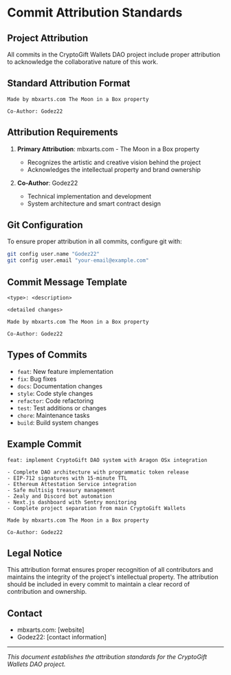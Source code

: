 # Commit Attribution Standards

## Project Attribution
All commits in the CryptoGift Wallets DAO project include proper attribution to acknowledge the collaborative nature of this work.

## Standard Attribution Format

```
Made by mbxarts.com The Moon in a Box property

Co-Author: Godez22
```

## Attribution Requirements

1. **Primary Attribution**: mbxarts.com - The Moon in a Box property
   - Recognizes the artistic and creative vision behind the project
   - Acknowledges the intellectual property and brand ownership

2. **Co-Author**: Godez22
   - Technical implementation and development
   - System architecture and smart contract design

## Git Configuration

To ensure proper attribution in all commits, configure git with:

```bash
git config user.name "Godez22"
git config user.email "your-email@example.com"
```

## Commit Message Template

```
<type>: <description>

<detailed changes>

Made by mbxarts.com The Moon in a Box property

Co-Author: Godez22
```

## Types of Commits

- `feat`: New feature implementation
- `fix`: Bug fixes
- `docs`: Documentation changes
- `style`: Code style changes
- `refactor`: Code refactoring
- `test`: Test additions or changes
- `chore`: Maintenance tasks
- `build`: Build system changes

## Example Commit

```
feat: implement CryptoGift DAO system with Aragon OSx integration

- Complete DAO architecture with programmatic token release
- EIP-712 signatures with 15-minute TTL
- Ethereum Attestation Service integration
- Safe multisig treasury management
- Zealy and Discord bot automation
- Next.js dashboard with Sentry monitoring
- Complete project separation from main CryptoGift Wallets

Made by mbxarts.com The Moon in a Box property

Co-Author: Godez22
```

## Legal Notice

This attribution format ensures proper recognition of all contributors and maintains the integrity of the project's intellectual property. The attribution should be included in every commit to maintain a clear record of contribution and ownership.

## Contact

- mbxarts.com: [website]
- Godez22: [contact information]

---

*This document establishes the attribution standards for the CryptoGift Wallets DAO project.*